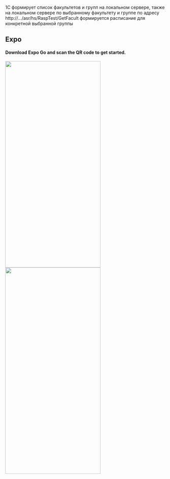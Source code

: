 1С формирует список факультетов и групп на локальном сервере, также на локальном сервере по выбранному факультету и группе
по адресу http://.../asr/hs/RaspTest/GetFacult формируется расписание для конкретной выбранной группы

## Expo

#### Download Expo Go and scan the QR code to get started.

<!---https://snack.expo.dev/@viner/array-rasp-navigation-external-->
<p float="left">
	<img src="https://i.postimg.cc/XNH28Nty/array-rasp-navigation.png" width="300" height="650">
	<img src="https://i.postimg.cc/mrVZD6gM/array-rasp-navigation2.png" width="300" height="650">
</p>
